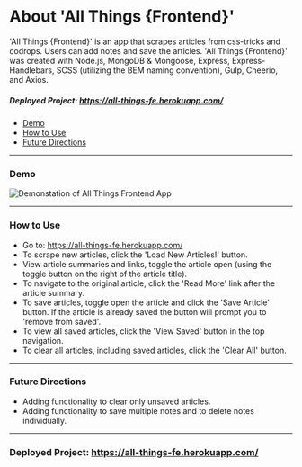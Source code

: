 # About 'All Things {Frontend}'

'All Things {Frontend}' is an app that scrapes articles from css-tricks and codrops. Users can add notes and save the articles. 'All Things {Frontend}' was created with Node.js, MongoDB & Mongoose, Express, Express-Handlebars, SCSS (utilizing the BEM naming convention), Gulp, Cheerio, and Axios.

##### Deployed Project: https://all-things-fe.herokuapp.com/

- [Demo](#demo)
- [How to Use](#how-to-use)
- [Future Directions](#future-directions)

---
### Demo
![Demonstation of All Things Frontend App](Demo.gif)

---
### How to Use
* Go to: https://all-things-fe.herokuapp.com/
* To scrape new articles, click the 'Load New Articles!' button.
* View article summaries and links, toggle the article open (using the toggle button on the right of the article title).
* To navigate to the original article, click the 'Read More' link after the article summary.
* To save articles, toggle open the article and click the 'Save Article' button. If the article is already saved the button will prompt you to 'remove from saved'.
* To view all saved articles, click the 'View Saved' button in the top navigation.
* To clear all articles, including saved articles, click the 'Clear All' button.

---
### Future Directions
* Adding functionality to clear only unsaved articles.
* Adding functionality to save multiple notes and to delete notes individually.

---
### Deployed Project: https://all-things-fe.herokuapp.com/